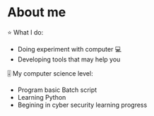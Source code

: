 # About me
⭐ What I do:
- Doing experiment with computer 💻
- Developing tools that may help you

🎚️ My computer science level:
- Program basic Batch script
- Learning Python
- Begining in cyber security learning progress
